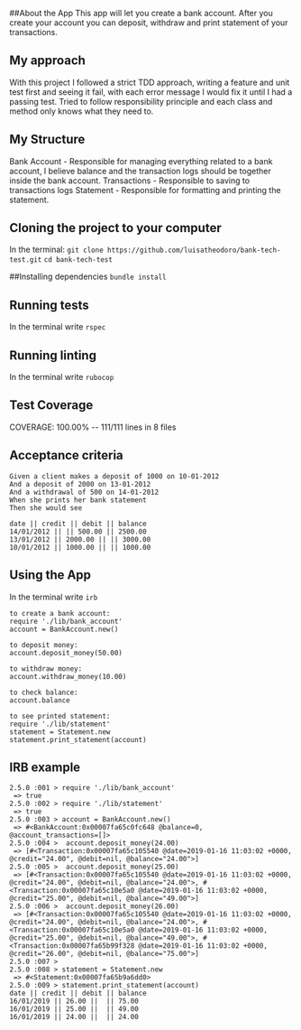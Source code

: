 ##About the App
This app will let you create a bank account.
After you create your account you can deposit, withdraw and print statement of your transactions.

## My approach 
With this project I followed a strict TDD approach, writing a feature and unit test first and seeing it fail, with 
each error message I would fix it until I had a passing test.
Tried to follow responsibility principle and each class and method only knows what they need to.

## My Structure
Bank Account - Responsible for managing everything related to a bank account, I believe balance and the transaction logs should be together inside the bank account.
Transactions - Responsible to saving to transactions logs
Statement - Responsible for formatting and printing the statement.

## Cloning the project to your computer
In the terminal:
 `git clone https://github.com/luisatheodoro/bank-tech-test.git`
 `cd bank-tech-test`

##Installing dependencies
`bundle install`

## Running tests
In the terminal write `rspec`

## Running linting
In the terminal write `rubocop`

## Test Coverage

COVERAGE: 100.00% -- 111/111 lines in 8 files

## Acceptance criteria
```
Given a client makes a deposit of 1000 on 10-01-2012
And a deposit of 2000 on 13-01-2012
And a withdrawal of 500 on 14-01-2012
When she prints her bank statement
Then she would see

date || credit || debit || balance
14/01/2012 || || 500.00 || 2500.00
13/01/2012 || 2000.00 || || 3000.00
10/01/2012 || 1000.00 || || 1000.00
```

## Using the App
In the terminal write `irb`

```
to create a bank account:
require './lib/bank_account'
account = BankAccount.new()

to deposit money:
account.deposit_money(50.00)

to withdraw money:
account.withdraw_money(10.00)

to check balance:
account.balance

to see printed statement:
require './lib/statement'
statement = Statement.new
statement.print_statement(account)
```
## IRB example
```
2.5.0 :001 > require './lib/bank_account'
 => true 
2.5.0 :002 > require './lib/statement'
 => true 
2.5.0 :003 > account = BankAccount.new()
 => #<BankAccount:0x00007fa65c0fc648 @balance=0, @account_transactions=[]> 
2.5.0 :004 >  account.deposit_money(24.00)
 => [#<Transaction:0x00007fa65c105540 @date=2019-01-16 11:03:02 +0000, @credit="24.00", @debit=nil, @balance="24.00">] 
2.5.0 :005 >  account.deposit_money(25.00)
 => [#<Transaction:0x00007fa65c105540 @date=2019-01-16 11:03:02 +0000, @credit="24.00", @debit=nil, @balance="24.00">, #<Transaction:0x00007fa65c10e5a0 @date=2019-01-16 11:03:02 +0000, @credit="25.00", @debit=nil, @balance="49.00">] 
2.5.0 :006 >  account.deposit_money(26.00)
 => [#<Transaction:0x00007fa65c105540 @date=2019-01-16 11:03:02 +0000, @credit="24.00", @debit=nil, @balance="24.00">, #<Transaction:0x00007fa65c10e5a0 @date=2019-01-16 11:03:02 +0000, @credit="25.00", @debit=nil, @balance="49.00">, #<Transaction:0x00007fa65b99f328 @date=2019-01-16 11:03:02 +0000, @credit="26.00", @debit=nil, @balance="75.00">] 
2.5.0 :007 > 
2.5.0 :008 > statement = Statement.new
 => #<Statement:0x00007fa65b9a6dd0> 
2.5.0 :009 > statement.print_statement(account)
date || credit || debit || balance
16/01/2019 || 26.00 ||  || 75.00
16/01/2019 || 25.00 ||  || 49.00
16/01/2019 || 24.00 ||  || 24.00


```



